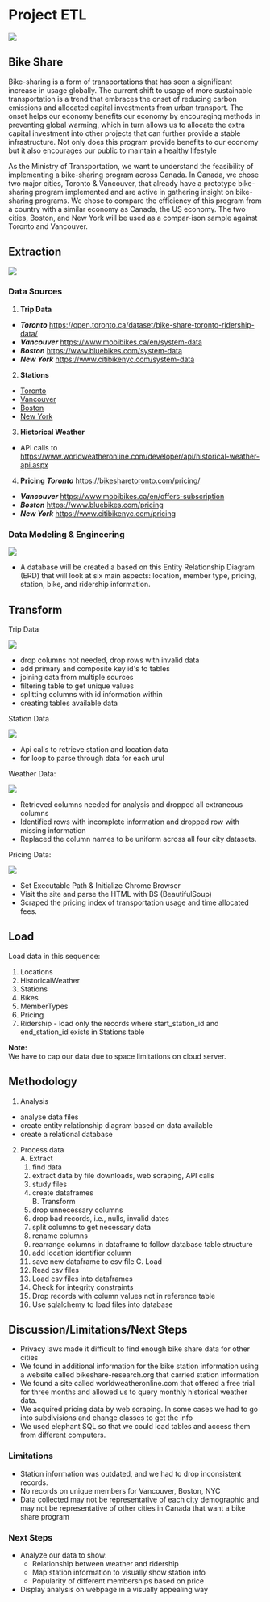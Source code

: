 # Project ETL
<img src="Images/bike.jpg">

## Bike Share
Bike-sharing is a form of transportations that has seen a significant increase in usage
globally. The current shift to usage of more sustainable transportation is a
trend that embraces the onset of reducing carbon emissions and allocated
capital investments from urban transport. The onset helps our economy benefits
our economy by encouraging methods in preventing global warming, which in turn
allows us to allocate the extra capital investment into other projects that can
further provide a stable infrastructure. Not only does this program provide
benefits to our economy but it also encourages our public to maintain a healthy
lifestyle

As the Ministry of Transportation, we want to understand the feasibility of implementing a bike-sharing program across Canada. In Canada, we chose two major cities, Toronto & Vancouver, that already have a prototype bike-sharing program implemented and are active in gathering insight on bike-sharing programs. We chose to compare the efficiency of this program from a country with a similar economy as Canada, the US economy.  The two cities, Boston, and New York will be used as a compar-ison sample against Toronto and Vancouver. 

## Extraction

<img src="Images/pd.read.png">

### Data Sources
1. **Trip Data**  
  * ***Toronto*** https://open.toronto.ca/dataset/bike-share-toronto-ridership-data/  
  * ***Vancouver*** https://www.mobibikes.ca/en/system-data  
  * ***Boston*** https://www.bluebikes.com/system-data  
  * ***New York*** https://www.citibikenyc.com/system-data  


2. **Stations**  
  * [Toronto](https://toronto-us.publicbikesystem.net/ube/gbfs/v1/en/station_information)
  * [Vancouver](https://vancouver-gbfs.smoove.pro/gbfs/en/station_information.json)
  * [Boston](https://gbfs.bluebikes.com/gbfs/en/station_information.json)
  * [New York](https://gbfs.citibikenyc.com/gbfs/en/station_information.json)
       

3. **Historical Weather**
  * API calls to https://www.worldweatheronline.com/developer/api/historical-weather-api.aspx
  
4. **Pricing**
   ***Toronto*** https://bikesharetoronto.com/pricing/
  * ***Vancouver*** https://www.mobibikes.ca/en/offers-subscription 
  * ***Boston*** https://www.bluebikes.com/pricing 
  * ***New York*** https://www.citibikenyc.com/pricing
  
  ### Data Modeling & Engineering
  
 <img src="Images/erd.png">
 
 * A database will be created a based on this Entity Relationship Diagram (ERD) that will look at six   main aspects: location, member type, pricing, station, bike, and ridership information. 
 

## Transform
 
Trip Data

<img src="Images/trip.png">

   * drop columns not needed, drop rows with invalid data
   * add primary and composite key id's to tables
   * joining data from multiple sources
   * filtering table to get unique values
   * splitting columns with id information within
   * creating tables available data
   
Station Data

<img src="Images/city.png">

   * Api calls to retrieve station and location data
   * for loop to parse through data for each urul
   
Weather Data:

<img src="Images/loop.png">

*	Retrieved columns needed for analysis and dropped all extraneous columns
*	Identified rows with incomplete information and dropped row with missing information
*	Replaced the column names to be uniform across all four city datasets.


Pricing Data: 

<img src="Images/scrape.png">

*	Set Executable Path & Initialize Chrome Browser
*	Visit the site and parse the HTML with BS (BeautifulSoup)
*	Scraped the pricing index of transportation usage and time allocated fees.


## Load
Load data in this sequence:
1. Locations
2. HistoricalWeather
3. Stations
4. Bikes
5. MemberTypes
6. Pricing
7. Ridership - load only the records where start_station_id and end_station_id exists in Stations table

**Note:**  
We have to cap our data due to space limitations on cloud server.

## Methodology
1. Analysis
  * analyse data files
  * create entity relationship diagram based on data available
  * create a relational database
2. Process data  
   A. Extract  
      1. find data
      2. extract data by file downloads, web scraping, API calls
      3. study files
      4. create dataframes  
   B. Transform  
      1. drop unnecessary columns
      2. drop bad records, i.e., nulls, invalid dates
      3. split columns to get necessary data
      4. rename columns
      5. rearrange columns in dataframe to follow database table structure
      6. add location identifier column
      7. save new dataframe to csv file
   C. Load  
      1. Read csv files
      2. Load csv files into dataframes
      3. Check for integrity constraints
      4. Drop records with column values not in reference table
      5. Use sqlalchemy to load files into database

## Discussion/Limitations/Next Steps

*	Privacy laws made it difficult to find enough bike share data for other cities
*	We found in additional information for the bike station information using a website called bikeshare-research.org that carried station information 
*	We found a site called worldweatheronline.com that offered a free trial for three months and allowed us to query monthly historical weather data. 
*	We acquired pricing data by web scraping. In some cases we had to go into subdivisions and change classes to get the info
*	We used elephant SQL so that we could load tables and access them from different computers.

### Limitations
*	Station information was outdated, and we had to drop inconsistent records. 
*	No records on unique members for Vancouver, Boston, NYC
*	Data collected may not be representative of each city demographic and may not be representative of other cities in Canada that want a bike share program

### Next Steps
* Analyze our data to show:
   * Relationship between weather and ridership
   * Map station information to visually show station info
   * Popularity of different memberships based on price
*	Display analysis on webpage in a visually appealing way
